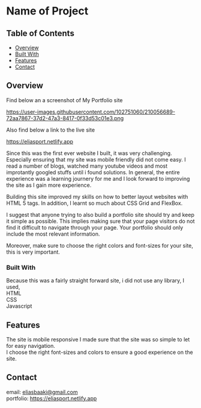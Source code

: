 # Name of Project

## Table of Contents

- [Overview](#overview)
- [Built With](#built-with)
- [Features](#features)
- [Contact](#contact)

## Overview

<!-- TODO: Add a screenshot of the live project.![Screenshot (7)



    1. Link to a 'live demo.'
    2. Describe your overall experience in a couple of sentences.
    3. List a few specific technical things that you learned or improved on.
    4. Share any other tips or guidance for others attempting this or something similar.
 -->
 Find below an a screenshot of My Portfolio site   
 
 https://user-images.githubusercontent.com/102751060/210056689-72aa7867-37d2-47a3-8417-0f33d53c01e3.png
 
 Also find below a link to the live site  
 
 https://eliasport.netlify.app
 
 Since this was the first ever website I built, it was very challenging.
 Especially ensuring that my site was mobile friendly did not come easy. I read a number of blogs, watched many 
 youtube videos and most improtantly googled stuffs until i found solutions. In general, the entire experience was a learning journery for me and I look forward to  improving the site as I gain more experience.   

Building this site improved my skills on how to better layout websites with HTML 5 tags.
In addition, I learnt so much about CSS Grid and FlexBox.  

I suggest that anyone trying to also build a portfolio site should try and keep it simple as possible. This implies making sure that your page visitors do not find it difficult to navigate through your page.
Your portfolio should only include the most relevant information.  

Moreover, make sure to choose the right colors and font-sizes for your site, this is very important.  


### Built With

Because this was a fairly straight forward site, i did not use any library, I used,  
HTML  
CSS  
Javascript  


## Features

<!-- TODO: List what specific 'user problems' that this application solves. -->
The site is mobile responsive
I made sure that the site was so simple to let for easy navigation.  
I choose the right font-sizes and colors to ensure a good experience on the site.  

## Contact

email: eliasbaaki@gmail.com  
portfolio: https://eliasport.netlify.app  



